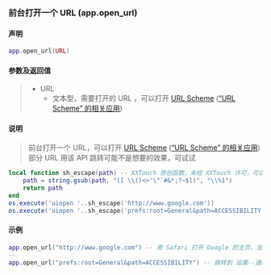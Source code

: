 ### 前台打开一个 URL \(**app\.open\_url**\)


#### 声明
```lua
app.open_url(URL)
```

#### 参数及返回值
> - URL
>   - 文本型，需要打开的 URL ，可以打开 [URL Scheme](https://developer.apple.com/library/ios/featuredarticles/iPhoneURLScheme_Reference/Introduction/Introduction.html) \([“URL Scheme” 的相关应用](/Handbook/supplement/url-scheme.md)\)  


#### 说明
> 前台打开一个 URL，可以打开 [URL Scheme](https://developer.apple.com/library/ios/featuredarticles/iPhoneURLScheme_Reference/Introduction/Introduction.html) \([“URL Scheme” 的相关应用](/Handbook/supplement/url-scheme.md)\)  
> 部分 URL 用该 API 跳转可能不是想要的效果，可试试  
```lua
local function sh_escape(path) -- XXTouch 原创函数，未经 XXTouch 许可，可以用于商业用途
	path = string.gsub(path, "([ \\()<>'\"`#&*;?~$])", "\\%1")
	return path
end
os.execute('uiopen '..sh_escape('http://www.google.com'))
os.execute('uiopen '..sh_escape('prefs:root=General&path=ACCESSIBILITY'))
```


#### 示例  
```lua
app.open_url("http://www.google.com") -- 用 Safari 打开 Google 的主页，当然，不一定打得开
--
app.open_url("prefs:root=General&path=ACCESSIBILITY") -- 跳转到 设置--通用--辅助功能
```

